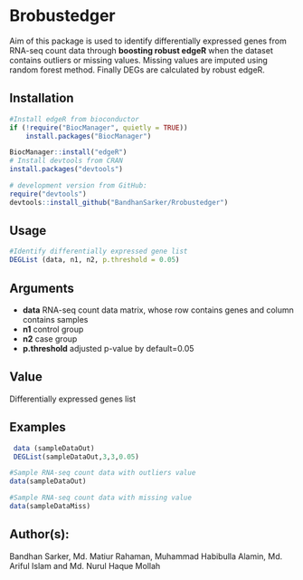 # Brobustedger
Aim of this package is used to identify differentially expressed genes from RNA-seq count data through **boosting robust edgeR**  when the dataset contains outliers or missing values. Missing values are imputed using random forest method. Finally DEGs are calculated by robust edgeR. 
## Installation
```r
#Install edgeR from bioconductor
if (!require("BiocManager", quietly = TRUE))
    install.packages("BiocManager")

BiocManager::install("edgeR")
# Install devtools from CRAN
install.packages("devtools")

# development version from GitHub:
require("devtools")
devtools::install_github("BandhanSarker/Rrobustedger")
```
## Usage

```r
#Identify differentially expressed gene list
DEGList (data, n1, n2, p.threshold = 0.05)
```
## Arguments
* **data**	  RNA-seq count data matrix, whose row contains genes and column contains  samples                 
* **n1**	  control group
* **n2**	  case group
* **p.threshold**	adjusted p-value by default=0.05
## Value 
Differentially expressed genes list
## Examples
```r
 data (sampleDataOut)
 DEGList(sampleDataOut,3,3,0.05)
```

```r
#Sample RNA-seq count data with outliers value
data(sampleDataOut)
```
```r
#Sample RNA-seq count data with missing value
data(sampleDataMiss)
```
 
## Author(s): 
Bandhan Sarker, Md. Matiur Rahaman, Muhammad Habibulla Alamin, Md. Ariful Islam and Md.  Nurul Haque Mollah
